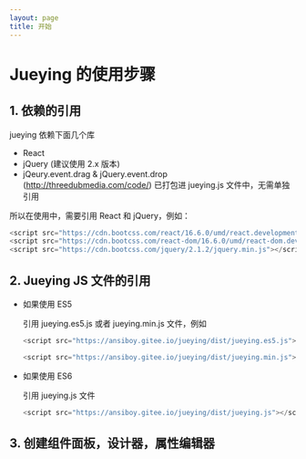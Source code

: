 ```yaml
---
layout: page
title: 开始
---
```


# Jueying 的使用步骤

## 1. 依赖的引用

jueying 依赖下面几个库

* React
* jQuery (建议使用 2.x 版本)
* jQeury.event.drag & jQuery.event.drop (http://threedubmedia.com/code/) 已打包进 jueying.js 文件中，无需单独引用

所以在使用中，需要引用 React 和 jQuery，例如：

```js
<script src="https://cdn.bootcss.com/react/16.6.0/umd/react.development.js"></script>
<script src="https://cdn.bootcss.com/react-dom/16.6.0/umd/react-dom.development.js"></script>
<script src="https://cdn.bootcss.com/jquery/2.1.2/jquery.min.js"></script>
```

## 2. Jueying JS 文件的引用

* 如果使用 ES5

    引用 jueying.es5.js 或者 jueying.min.js 文件，例如

    ```js
    <script src="https://ansiboy.gitee.io/jueying/dist/jueying.es5.js"></script>
    ```

    ```js
    <script src="https://ansiboy.gitee.io/jueying/dist/jueying.min.js"></script>
    ```

* 如果使用 ES6

    引用 jueying.js 文件

    ```js
    <script src="https://ansiboy.gitee.io/jueying/dist/jueying.js"></script>
    ```

## 3. 创建组件面板，设计器，属性编辑器 

